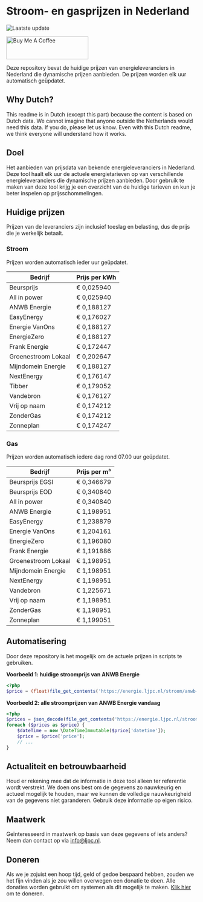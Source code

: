 # Stroom- en gasprijzen in Nederland

![Laatste update](https://img.shields.io/badge/laatste%20update-2025--05--19%2015%3A00%20CET-brightgreen)

<a href="https://www.buymeacoffee.com/Lars-" target="_blank"><img src="https://cdn.buymeacoffee.com/buttons/v2/default-orange.png" alt="Buy Me A Coffee" height="60" style="height: 60px !important;width: 217px !important;" ></a>

Deze repository bevat de huidige prijzen van energieleveranciers in Nederland die dynamische prijzen aanbieden. De prijzen worden elk uur automatisch geüpdatet.

## Why Dutch?

This readme is in Dutch (except this part) because the content is based on Dutch data. We cannot imagine that anyone outside the Netherlands would need this data. If you do, please let us know. Even with this Dutch readme, we think
everyone will understand how it works.

## Doel

Het aanbieden van prijsdata van bekende energieleveranciers in Nederland. Deze tool haalt elk uur de actuele energietarieven op van verschillende energieleveranciers die dynamische prijzen aanbieden. Door gebruik te maken van deze tool
krijg je een overzicht van de huidige tarieven en kun je beter inspelen op prijsschommelingen.

## Huidige prijzen

Prijzen van de leveranciers zijn inclusief toeslag en belasting, dus de prijs die je werkelijk betaalt.

### Stroom

Prijzen worden automatisch ieder uur geüpdatet.

 Bedrijf | Prijs per kWh 
---------|---------------
Beursprijs | € 0,025940
All in power | € 0,025940
ANWB Energie | € 0,188127
EasyEnergy | € 0,176027
Energie VanOns | € 0,188127
EnergieZero | € 0,188127
Frank Energie | € 0,172447
Groenestroom Lokaal | € 0,202647
Mijndomein Energie | € 0,188127
NextEnergy | € 0,176147
Tibber | € 0,179052
Vandebron | € 0,176127
Vrij op naam | € 0,174212
ZonderGas | € 0,174212
Zonneplan | € 0,174247


### Gas

Prijzen worden automatisch iedere dag rond 07.00 uur geüpdatet.

 Bedrijf | Prijs per m³ 
---------|--------------
Beursprijs EGSI | € 0,346679
Beursprijs EOD | € 0,340840
All in power | € 0,340840
ANWB Energie | € 1,198951
EasyEnergy | € 1,238879
Energie VanOns | € 1,204161
EnergieZero | € 1,196080
Frank Energie | € 1,191886
Groenestroom Lokaal | € 1,198951
Mijndomein Energie | € 1,198951
NextEnergy | € 1,198951
Vandebron | € 1,225671
Vrij op naam | € 1,198951
ZonderGas | € 1,198951
Zonneplan | € 1,199051


## Automatisering

Door deze repository is het mogelijk om de actuele prijzen in scripts te gebruiken.

**Voorbeeld 1: huidige stroomprijs van ANWB Energie**

```php
<?php
$price = (float)file_get_contents('https://energie.ljpc.nl/stroom/anwb-energie-nu.txt');

```

**Voorbeeld 2: alle stroomprijzen van ANWB Energie vandaag**

```php
<?php
$prices = json_decode(file_get_contents('https://energie.ljpc.nl/stroom/all-in-power-vandaag.json'),true);
foreach ($prices as $price) {
    $dateTime = new \DateTimeImmutable($price['datetime']);
    $price = $price['price'];
    // ...
}
```

## Actualiteit en betrouwbaarheid

Houd er rekening mee dat de informatie in deze tool alleen ter referentie wordt verstrekt. We doen ons best om de gegevens zo nauwkeurig en actueel mogelijk te houden, maar we kunnen de volledige nauwkeurigheid van de gegevens niet
garanderen. Gebruik deze informatie op eigen risico.

## Maatwerk

Geïnteresseerd in maatwerk op basis van deze gegevens of iets anders? Neem dan contact op
via [info@ljpc.nl](mailto:info@ljpc.nl?subject=Energie%20prijzen).

## Doneren

Als we je zojuist een hoop tijd, geld of gedoe bespaard hebben, zouden we het fijn vinden als je zou willen overwegen een
donatie te doen. Alle donaties worden gebruikt om systemen als dit mogelijk te
maken. [Klik hier](https://www.buymeacoffee.com/Lars-) om te doneren.
